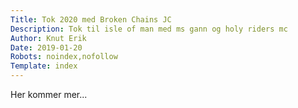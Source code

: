 ```yaml
---
Title: Tok 2020 med Broken Chains JC
Description: Tok til isle of man med ms gann og holy riders mc
Author: Knut Erik
Date: 2019-01-20
Robots: noindex,nofollow
Template: index
---
```


Her kommer mer...